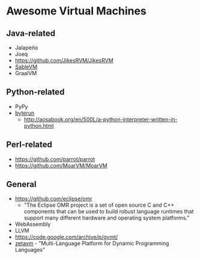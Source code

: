 Awesome Virtual Machines
========================

Java-related
------------
* Jalapeño
* Joeq
* https://github.com/JikesRVM/JikesRVM
* [SableVM](www.sablevm.org)
* GraalVM

Python-related
---------------
* PyPy
* [byterun](https://github.com/nedbat/byterun)
  * http://aosabook.org/en/500L/a-python-interpreter-written-in-python.html

Perl-related
------------
* https://github.com/parrot/parrot
* https://github.com/MoarVM/MoarVM

General
-------

* https://github.com/eclipse/omr
  * "The Eclipse OMR project is a set of open source C and C++ components
  that can be used to build robust language runtimes that support many
  different hardware and operating system platforms."
* WebAssembly
* LLVM
* https://code.google.com/archive/p/gvmt/
* [zetavm](https://github.com/zetavm/zetavm) - "Multi-Language Platform for Dynamic Programming Languages"
